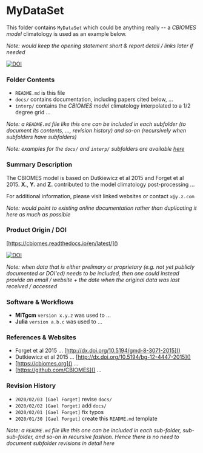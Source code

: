 

# MyDataSet

This folder contains `MyDataSet` which could be anything really -- a _CBIOMES model_ climatology is used as an example below.

_Note: would keep the opening statement short & report detail / links later if needed_ 

[![DOI](https://zenodo.org/badge/236552159.svg)](https://zenodo.org/badge/latestdoi/236552159)

### Folder Contents

- `README.md` is this file
- `docs/` contains documentation, including papers cited below, ... 
- `interp/` contains the _CBIOMES model_ climatology interpolated to a 1/2 degree grid ...

_Note: a `README.md` file like this one can be included in each subfolder (to document its contents, ..., revision history) and so-on (recursively when subfolders have subfolders)_ 

_Note: examples for the `docs/` and `interp/` subfolders are available [here](https://www.dropbox.com/sh/7c0rx3hbw80guh9/AADjAX8M-5nPzyYoDOzMKDzxa?dl=0)_

### Summary Description

The CBIOMES model is based on Dutkiewicz et al 2015 and Forget et al 2015. **X.**, **Y.** and **Z.** contributed to the model climatology post-processing ...

For additional information, please visit linked websites or contact `x@y.z.com`

_Note: would point to existing online documentation rather than duplicating it here as much as possible_ 

### Product Origin / DOI

[https://cbiomes.readthedocs.io/en/latest/]()

[![DOI](https://zenodo.org/badge/DOI/10.5281/zenodo.2653669.svg)](https://doi.org/10.5281/zenodo.2653669)

_Note: when data that is either prelimary or proprietary (e.g. not yet publicly documented or DOI'ed) needs to be included, then one could instead provide an email / website + the date when the original data was last received / accessed_

### Software & Workflows

- **MITgcm** `version x.y.z` was used to ...
- **Julia** `version a.b.c` was used to ...

### References & Websites

- Forget et al 2015 ... [http://dx.doi.org/10.5194/gmd-8-3071-2015]()
- Dutkiewicz et al 2015 ... [http://dx.doi.org/10.5194/bg-12-4447-2015]()
- [https://cbiomes.org]() ...
- [https://github.com/CBIOMES]() ...

### Revision History

- `2020/02/03 [Gael Forget]` revise `docs/`
- `2020/02/02 [Gael Forget]` add `docs/`
- `2020/02/01 [Gael Forget]` fix typos
- `2020/01/30 [Gael Forget]` create this `README.md` template

_Note: a `README.md` file like this one can be included in each sub-folder, sub-sub-folder, and so-on in recursive fashion. Hence there is no need to document subfolder revisions in detail here_ 

